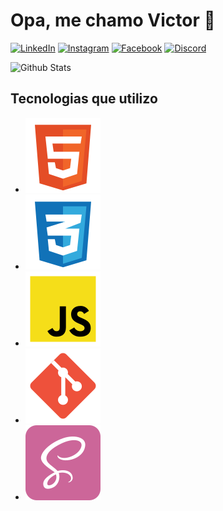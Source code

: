 # Opa, me chamo Victor 🤙
[![LinkedIn](https://img.shields.io/badge/LinkedIn-0077B5?style=for-the-badge&logo=linkedin&logoColor=white)](https://www.linkedin.com/in/victor-pagliuso-232458252/)
[![Instagram](https://img.shields.io/badge/Instagram-E4405F?style=for-the-badge&logo=instagram&logoColor=white)](https://www.instagram.com/victor.pagliuso/)
[![Facebook](https://img.shields.io/badge/Facebook-1877F2?style=for-the-badge&logo=facebook&logoColor=white)](https://www.facebook.com/profile.php?id=100091907450274)
[![Discord](https://img.shields.io/badge/Discord-7289DA?style=for-the-badge&logo=discord&logoColor=white)](https://discordapp.com/users/969596000127844434)

<img alt="Github Stats" src="https://github-readme-stats.vercel.app/api?username=Victorhumbert&show_icons=true&theme=dracula&count_private=true">

## Tecnologias que utilizo

<ul>
    <li><img alt="HTML" src="/html.svg"></li>
    <li><img alt="CSS" src="/css.svg"></li>
    <li><img alt="JavaScript" src="/js.svg"></li>
    <li><img alt="Git" src="/git.svg"></li>
    <li><img alt="SASS" src="/sass.svg"></li>
</ul>
